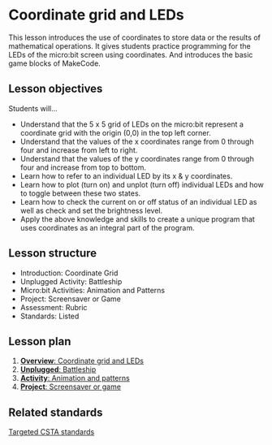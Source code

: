 # Coordinate grid and LEDs

This lesson introduces the use of coordinates to store data or the results of mathematical operations. It gives students practice programming for the LEDs of the micro:bit screen using coordinates. And introduces the basic game blocks of MakeCode.

## Lesson objectives

Students will...
* Understand that the 5 x 5 grid of LEDs on the micro:bit represent a coordinate grid with the origin (0,0) in the top left corner.
* Understand that the values of the x coordinates range from 0 through four and increase from left to right.
* Understand that the values of the y coordinates range from 0 through four and increase from top to bottom.
* Learn how to refer to an individual LED by its x & y coordinates.
* Learn how to plot (turn on) and unplot (turn off) individual LEDs and how to toggle between these two states.
* Learn how to check the current on or off status of an individual LED as well as check and set the brightness level.
* Apply the above knowledge and skills to create a unique program that uses coordinates as an integral part of the program.

## Lesson structure

* Introduction: Coordinate Grid
* Unplugged Activity: Battleship
* Micro:bit Activities: Animation and Patterns
* Project: Screensaver or Game
* Assessment: Rubric 
* Standards: Listed

## Lesson plan

1. [**Overview**: Coordinate grid and LEDs](/courses/csintro/coordinates/overview)
2. [**Unplugged**: Battleship](/courses/csintro/coordinates/unplugged)
3. [**Activity**: Animation and patterns](/courses/csintro/coordinates/activity)
4. [**Project**: Screensaver or game](/courses/csintro/coordinates/project)

## Related standards

[Targeted CSTA standards](/courses/csintro/coordinates/standards)